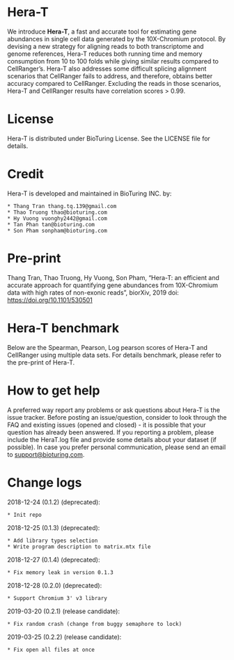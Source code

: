 # Hera-T

We introduce **Hera-T**, a fast and accurate tool for estimating gene abundances in single cell data generated by the 10X-Chromium protocol. By devising a new strategy for aligning reads to both transcriptome and genome references, Hera-T reduces both running time and memory consumption from 10 to 100 folds while giving similar results compared to CellRanger’s. Hera-T also addresses some difficult splicing alignment scenarios that CellRanger fails to address, and therefore, obtains better accuracy compared to CellRanger. Excluding the reads in those scenarios, Hera-T and CellRanger results have correlation scores > 0.99.

# License

Hera-T is distributed under BioTuring License. See the LICENSE file for details.

# Credit
Hera-T is developed and maintained in BioTuring INC. by:

	* Thang Tran thang.tq.139@gmail.com
	* Thao Truong thao@bioturing.com
	* Hy Vuong vuonghy2442@gmail.com
	* Tan Phan tan@bioturing.com
	* Son Pham sonpham@bioturing.com
# Pre-print

Thang Tran, Thao Truong, Hy Vuong, Son Pham, “Hera-T: an efficient and accurate approach for quantifying gene abundances from 10X-Chromium data with high rates of non-exonic reads”, biorXiv, 2019 doi: https://doi.org/10.1101/530501

# Hera-T benchmark

Below are the Spearman, Pearson, Log pearson scores of Hera-T and CellRanger using multiple data sets. For details benchmark, please refer to the pre-print of Hera-T.

# How to get help

A preferred way report any problems or ask questions about Hera-T is the issue tracker. Before posting an issue/question, consider to look through the FAQ and existing issues (opened and closed) - it is possible that your question has already been answered.
If you reporting a problem, please include the HeraT.log file and provide some details about your dataset (if possible).
In case you prefer personal communication, please send an email to support@bioturing.com.

# Change logs

2018-12-24 (0.1.2) (deprecated):

    * Init repo

2018-12-25 (0.1.3) (deprecated):

    * Add library types selection
    * Write program description to matrix.mtx file

2018-12-27 (0.1.4) (deprecated):

    * Fix memory leak in version 0.1.3

2018-12-28 (0.2.0) (deprecated):

    * Support Chromium 3' v3 library

2019-03-20 (0.2.1) (release candidate):

    * Fix random crash (change from buggy semaphore to lock)

2019-03-25 (0.2.2) (release candidate):

    * Fix open all files at once
